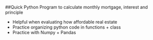 ##Quick Python Program to calculate monthly mortgage, interest and principle

- Helpful when evaluating how affordable real estate 
- Practice organizing python code in functions + class
- Practice with Numpy + Pandas
